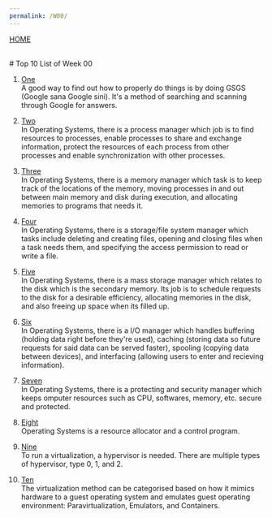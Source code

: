 ```yaml
---
permalink: /W00/
---
```

[HOME](../)

<br>
# Top 10 List of Week 00

1. [One](https://en.wikipedia.org/wiki/Google)<br>
A good way to find out how to properly do things is by doing GSGS (Google sana Google sini). It's a method of
searching and scanning through Google for answers.

2. [Two](https://en.wikipedia.org/wiki/Process_management_(computing))<br>
In Operating Systems, there is a process manager which job is to find resources to processes, enable
processes to share and exchange information, protect the resources of each process from other processes and
enable synchronization with other processes.

3. [Three](https://en.wikipedia.org/wiki/Memory_management)<br>
In Operating Systems, there is a memory manager which task is to keep track of the locations of the memory,
moving processes in and out between main memory and disk during execution, and allocating memories to programs
that needs it.

4. [Four](https://en.wikipedia.org/wiki/Document_management_system)<br>
In Operating Systems, there is a storage/file system manager which tasks include deleting and creating files,
opening and closing files when a task needs them, and specifying the access permission to read or write a file.

5. [Five](https://en.wikipedia.org/wiki/Storage_Resource_Manager)<br>
In Operating Systems, there is a mass storage manager which relates to the disk which is the secondary memory.
Its job is to schedule requests to the disk for a desirable efficiency, allocating memories in the disk, and also
freeing up space when its filled up.

6. [Six](https://en.wikipedia.org/wiki/I/O_request_packet)<br>
In Operating Systems, there is a I/O manager which handles buffering (holding data right before they're used),
caching (storing data so future requests for said data can be served faster), spooling (copying data between
devices), and interfacing (allowing users to enter and recieving information).

7. [Seven](https://en.wikipedia.org/wiki/Security_management)<br>
In Operating Systems, there is a protecting and security manager which keeps omputer resources such as CPU,
softwares, memory, etc. secure and protected.

8. [Eight](https://en.wikipedia.org/wiki/Operating_system)<br>
Operating Systems is a resource allocator and a control program. 

9. [Nine](https://en.wikipedia.org/wiki/Hypervisor)<br>
To run a virtualization, a hypervisor is needed. There are multiple types of hypervisor, type 0, 1, and 2.

10. [Ten](https://en.wikipedia.org/wiki/10)<br>
The virtualization method can be categorised based on how it mimics hardware to a guest operating system and
emulates guest operating environment: Paravirtualization, Emulators, and Containers.
